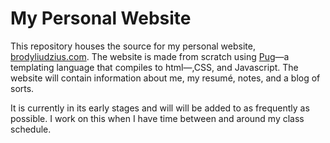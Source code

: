 # My Personal Website

This repository houses the source for my personal website, [brodyliudzius.com](http://www.brodyliudzius.com). The website is made from scratch using [Pug](https://pugjs.org/api/getting-started.html)—a templating language that compiles to html—,CSS, and Javascript. The website will contain information about me, my resumé, notes, and a blog of sorts.

It is currently in its early stages and will will be added to as frequently as possible. I work on this when I have time between and around my class schedule.